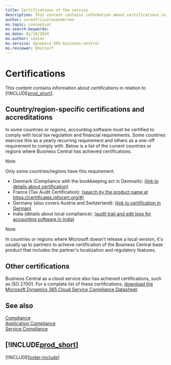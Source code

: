 ```yaml
---
title: Certifications of the service
description: This content contains information about certifications in relation to Business Central, such as region-specific certifications and accreditations.
author: sorenfriisalexandersen
ms.topic: conceptual
ms.search.keywords:
ms.date: 01/18/2024
ms.author: soalex
ms.service: dynamics-365-business-central
ms.reviewer: bholtorf
---
```


# Certifications

This content contains information about certifications in relation to [!INCLUDE[prod_short](../includes/prod_short.md)].  

## Country/region-specific certifications and accreditations

In some countries or regions, accounting software must be certified to comply with local tax regulation and financial requirements. Some countries exercise this as a yearly recurring requirement and others as a one-off requirement to comply with. Below is a list of the current countries or regions where Business Central has achieved certifications.

> [!NOTE]
> Only some countries/regions have this requirement.

- Denmark (Compliance with the bookkeeping act in Denmark): [(link to details about certification)](../localfunctionality/denmark/compliance-denmark.md)
- France (Tax Audit Certification): [(search by the product name at https://certificates.infocert.org/#)](https://certificates.infocert.org/#)  
- Germany (also covers Austria and Switzerland): [(link to certification in German)](https://swb.bdo.de/certificate/MS_D365BC_PS_880_DE_2018)
- India (details about local compliance): [(audit trail and edit logs for accounting software in India)](../localfunctionality/india/india-audit-trail-edit-logs-accounting-software.md)

> [!NOTE]  
> In countries or regions where Microsoft doesn't release a local version, it's usually up to partners to achieve certification of the Business Central base product that includes the partner's localization and regulatory features.

## Other certifications

Business Central as a cloud service also has achieved certifications, such as ISO 27001. For a complete list of these certifications, [download the Microsoft Dynamics 365 Cloud Service Compliance Datasheet](https://aka.ms/d365-compliance-list).

## See also

[Compliance](compliance-overview.md)  
[Application Compliance](compliance-application-compliance.md)  
[Service Compliance](compliance-service-compliance.md)  

## [!INCLUDE[prod_short](../includes/free_trial_md.md)]  


[!INCLUDE[footer-include](../includes/footer-banner.md)]
